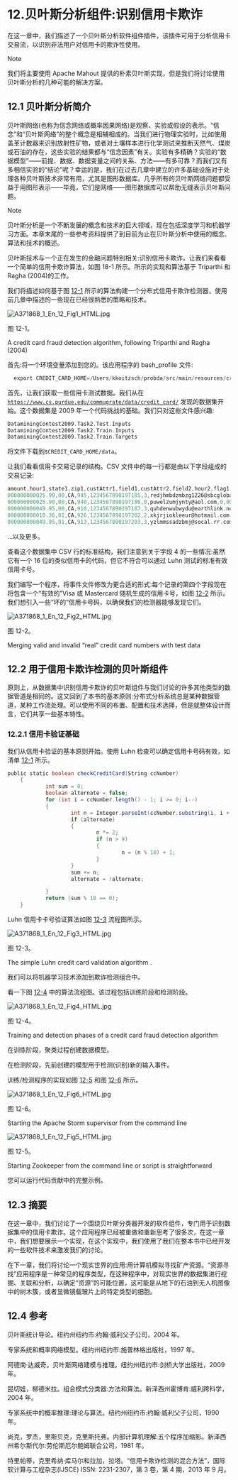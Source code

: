 # 12.贝叶斯分析组件:识别信用卡欺诈

在这一章中，我们描述了一个贝叶斯分析软件组件插件，该插件可用于分析信用卡交易流，以识别非法用户对信用卡的欺诈性使用。

Note

我们将主要使用 Apache Mahout 提供的朴素贝叶斯实现，但是我们将讨论使用贝叶斯分析的几种可能的解决方案。

## 12.1 贝叶斯分析简介

贝叶斯网络(也称为信念网络或概率因果网络)是观察、实验或假设的表示。“信念”和“贝叶斯网络”的整个概念是相辅相成的。当我们进行物理实验时，比如使用盖革计数器来识别放射性矿物，或者对土壤样本进行化学测试来推断天然气、煤炭或石油的存在，这些实验的结果都与“信念因素”有关。实验有多精确？实验的“数据模型”——前提、数据、数据变量之间的关系、方法——有多可靠？而我们又有多相信实验的“结论”呢？幸运的是，我们在过去几章中建立的许多基础设施对于处理各种贝叶斯技术非常有用，尤其是图形数据库。几乎所有的贝叶斯网络问题都受益于用图形表示——毕竟，它们是网络——图形数据库可以帮助无缝表示贝叶斯问题。

Note

贝叶斯分析是一个不断发展的概念和技术的巨大领域，现在包括深度学习和机器学习方面。本章末尾的一些参考资料提供了到目前为止在贝叶斯分析中使用的概念、算法和技术的概述。

贝叶斯技术与一个正在发生的金融问题特别相关:识别信用卡欺诈。让我们来看看一个简单的信用卡欺诈算法，如图 18-1 所示。所示的实现和算法基于 Triparthi 和 Ragha (2004)的工作。

我们将描述如何基于图 [12-1](#Fig1) 所示的算法构建一个分布式信用卡欺诈检测器，使用前几章中描述的一些现在已经很熟悉的策略和技术。

![A371868_1_En_12_Fig1_HTML.jpg](img/A371868_1_En_12_Fig1_HTML.jpg)

图 12-1。

A credit card fraud detection algorithm, following Triparthi and Ragha (2004)

首先:将一个环境变量添加到您的。该应用程序的 bash_profile 文件:

```scala
  export CREDIT_CARD_HOME=/Users/kkoitzsch/probda/src/main/resources/creditcard

```

首先，让我们获取一些信用卡测试数据。我们从在 [`https://www.cs.purdue.edu/commugrate/data/credit_card/`](https://www.cs.purdue.edu/commugrate/data/credit_card/) 发现的数据集开始。这个数据集是 2009 年一个代码挑战的基础。我们只对这些文件感兴趣:

```scala
DataminingContest2009.Task2.Test.Inputs
DataminingContest2009.Task2.Train.Inputs
DataminingContest2009.Task2.Train.Targets

```

将文件下载到`$CREDIT_CARD_HOME/data`。

让我们看看信用卡交易记录的结构。CSV 文件中的每一行都是由以下字段组成的交易记录:

```scala
amount,hour1,state1,zip1,custAttr1,field1,custAttr2,field2,hour2,flag1,total,field3,field4,indicator1,indicator2,flag2,flag3,flag4,flag5
000000000025.90,00,CA,945,1234567890197185,3,redjhmbdzmbzg1226@sbcglobal.net,0,00,0,000000000025.90,2525,8,0,0,1,0,0,2
000000000025.90,00,CA,940,1234567890197186,0,puwelzumjynty@aol.com,0,00,0,000000000025.90,3393,17,0,0,1,1,0,1
000000000049.95,00,CA,910,1234567890197187,3,quhdenwubwydu@earthlink.net,1,00,0,000000000049.95,-737,26,0,0,1,0,0,1
000000000010.36,01,CA,926,1234567890197202,2,xkjrjiokleeur@hotmail.com,0,01,1,000000000010.36,483,23,0,0,1,1,0,1
000000000049.95,01,CA,913,1234567890197203,3,yzlmmssadzbmj@socal.rr.com,0,01,0,000000000049.95,2123,23,1,0,1,1,0,1

```

…以及更多。

查看这个数据集中 CSV 行的标准结构，我们注意到关于字段 4 的一些情况:虽然它有一个 16 位的类似信用卡的代码，但它不符合可以通过 Luhn 测试的标准有效信用卡号。

我们编写一个程序，将事件文件修改为更合适的形式:每个记录的第四个字段现在将包含一个“有效的”Visa 或 Mastercard 随机生成的信用卡号，如图 [12-2](#Fig2) 所示。我们想引入一些“坏的”信用卡号码，以确保我们的检测器能够发现它们。

![A371868_1_En_12_Fig2_HTML.jpg](img/A371868_1_En_12_Fig2_HTML.jpg)

图 12-2。

Merging valid and invalid “real” credit card numbers with test data

## 12.2 用于信用卡欺诈检测的贝叶斯组件

原则上，从数据集中识别信用卡欺诈的贝叶斯组件与我们讨论的许多其他类型的数据管道是相同的。这又回到了本书的基本原则:分布式分析系统总是某种数据管道，某种工作流处理。可以使用不同的布置、配置和技术选择，但是就整体设计而言，它们共享一些基本特性。

### 12.2.1 信用卡验证基础

我们从信用卡验证的基本原则开始。使用 Luhn 检查可以确定信用卡号码有效，如清单 [12-1](#Par19) 所示。

```scala
public static boolean checkCreditCard(String ccNumber)
    {
            int sum = 0;
            boolean alternate = false;
            for (int i = ccNumber.length() - 1; i >= 0; i--)
            {
                    int n = Integer.parseInt(ccNumber.substring(i, i + 1));
                    if (alternate)
                    {
                            n *= 2;
                            if (n > 9)
                            {
                                    n = (n % 10) + 1;
                            }
                    }
                    sum += n;
                    alternate = !alternate;

            }
            return (sum % 10 == 0);
    }

```

Luhn 信用卡卡号验证算法如图 [12-3](#Fig3) 流程图所示。

![A371868_1_En_12_Fig3_HTML.jpg](img/A371868_1_En_12_Fig3_HTML.jpg)

图 12-3。

The simple Luhn credit card validation algorithm .

我们可以将机器学习技术添加到欺诈检测组合中。

看一下图 [12-4](#Fig4) 中的算法流程图。该过程包括训练阶段和检测阶段。

![A371868_1_En_12_Fig4_HTML.jpg](img/A371868_1_En_12_Fig4_HTML.jpg)

图 12-4。

Training and detection phases of a credit card fraud detection algorithm

在训练阶段，聚类过程创建数据模型。

在检测阶段，先前创建的模型用于检测(识别)新的输入事件。

训练/检测程序的实现如图 [12-5](#Fig5) 和图 [12-6](#Fig6) 所示。

![A371868_1_En_12_Fig6_HTML.jpg](img/A371868_1_En_12_Fig6_HTML.jpg)

图 12-6。

Starting the Apache Storm supervisor from the command line

![A371868_1_En_12_Fig5_HTML.jpg](img/A371868_1_En_12_Fig5_HTML.jpg)

图 12-5。

Starting Zookeeper from the command line or script is straightforward

您可以运行代码贡献中的完整示例。

## 12.3 摘要

在这一章中，我们讨论了一个围绕贝叶斯分类器开发的软件组件，专门用于识别数据集中的信用卡欺诈。这个应用程序已经被重做和重新思考了很多次，在这一章中，我们想要展示一个实现，在这个实现中，我们使用了我们在整本书中已经开发的一些软件技术来激发我们的讨论。

在下一章，我们将讨论一个现实世界的应用:用计算机模拟寻找矿产资源。“资源寻找”应用程序是一种常见的程序类型，在这种程序中，对现实世界的数据集进行挖掘、关联和分析，以确定“资源”的可能位置，这可能是从地下的石油到无人机图像中的树木簇，或者显微镜载玻片上的特定类型的细胞。

## 12.4 参考

贝叶斯统计导论。纽约州纽约市:约翰·威利父子公司，2004 年。

专家系统和概率网络模型。纽约州纽约市:施普林格出版社，1997 年。

阿德南·达威奇。贝叶斯网络建模与推理。纽约州纽约市:剑桥大学出版社，2009 年。

昆切娃，柳德米拉。组合模式分类器:方法和算法。新泽西州霍博肯:威利跨科学，2004 年。

专家系统中的概率推理:理论与算法。纽约州纽约市:约翰·威利父子公司，1990 年。

尚克，罗杰，里斯贝克，克里斯托弗。内部计算机理解:五个程序加缩影。新泽西州希尔斯代尔:劳伦斯厄尔鲍姆联合公司，1981 年。

特里帕蒂，克里希纳·库马尔和拉加，拉塔。“信用卡欺诈检测的混合方法”，国际软计算与工程杂志(IJSCE) ISSN: 2231-2307，第 3 卷，第 4 期，2013 年 9 月。